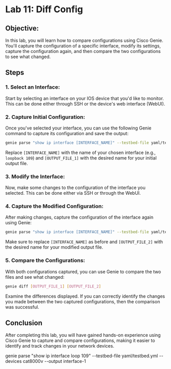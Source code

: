 # Lab 11: Diff Config

## Objective:

In this lab, you will learn how to compare configurations using Cisco Genie. You'll capture the configuration of a specific interface, modify its settings, capture the configuration again, and then compare the two configurations to see what changed.

## Steps

### 1. **Select an Interface**:

Start by selecting an interface on your IOS device that you'd like to monitor. This can be done either through SSH or the device's web interface (WebUI).

### 2. **Capture Initial Configuration**:

Once you've selected your interface, you can use the following Genie command to capture its configuration and save the output:

```bash
genie parse "show ip interface [INTERFACE_NAME]" --testbed-file yaml/testbed.yml --devices [DEVICE] --output [OUTPUT_FILE_1]
```
Replace `[INTERFACE_NAME]` with the name of your chosen interface (e.g., `loopback 109`) and `[OUTPUT_FILE_1]` with the desired name for your initial output file.

### 3. **Modify the Interface**:

Now, make some changes to the configuration of the interface you selected. This can be done either via SSH or through the WebUI.

### 4. **Capture the Modified Configuration**:

After making changes, capture the configuration of the interface again using Genie:

```bash
genie parse "show ip interface [INTERFACE_NAME]" --testbed-file yaml/testbed.yml --devices [DEVICE] --output [OUTPUT_FILE_2]
```
Make sure to replace `[INTERFACE_NAME]` as before and `[OUTPUT_FILE_2]` with the desired name for your modified output file.

### 5. **Compare the Configurations**:

With both configurations captured, you can use Genie to compare the two files and see what changed:

```bash
genie diff [OUTPUT_FILE_1] [OUTPUT_FILE_2]
```
Examine the differences displayed. If you can correctly identify the changes you made between the two captured configurations, then the comparison was successful.

## Conclusion

After completing this lab, you will have gained hands-on experience using Cisco Genie to capture and compare configurations, making it easier to identify and track changes in your network devices.


genie parse "show ip interface loop 109" --testbed-file yaml/testbed.yml --devices cat8000v --output interface-1